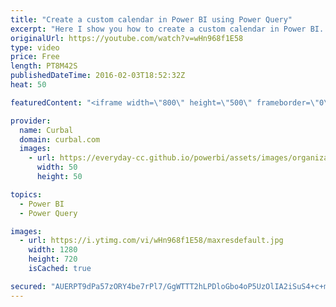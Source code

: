 ```yaml
---
title: "Create a custom calendar in Power BI using Power Query"
excerpt: "Here I show you how to create a custom calendar in Power BI.  Chapters: 00:00 Intro 00:20 Why a calendar is needed in Power BI 02:00 Start creating the calendar 02:40 Copy the power query code 03:20 How to change the dates to match your needs 05:10 How to change year month column 05:50 How to sort the"
originalUrl: https://youtube.com/watch?v=wHn968f1E58
type: video
price: Free
length: PT8M42S
publishedDateTime: 2016-02-03T18:52:32Z
heat: 50

featuredContent: "<iframe width=\"800\" height=\"500\" frameborder=\"0\" src=\"https://www.youtube.com/embed/wHn968f1E58\" allow=\"accelerometer; autoplay; encrypted-media; gyroscope; picture-in-picture\" allowfullscreen></iframe>"

provider:
  name: Curbal
  domain: curbal.com
  images:
    - url: https://everyday-cc.github.io/powerbi/assets/images/organizations/curbal.com-50x50.jpg
      width: 50
      height: 50

topics:
  - Power BI
  - Power Query

images:
  - url: https://i.ytimg.com/vi/wHn968f1E58/maxresdefault.jpg
    width: 1280
    height: 720
    isCached: true

secured: "AUERPT9dPa57zORY4be7rPl7/GgWTTT2hLPDloGbo4oP5UzOlIA2iSuS4+c+mXXac6VEai/oocMLL9GyhN5MQzHuLbbXRHWCarQ+Xeo9H59KWdq5O+HsFi4TgdgFZxErIf22kxkeeXPfSQwH4e/SIu2bq0WdDWgvfj0FsWFdq8AJz/I/rIdk4ERsr+HLeE9zXnkRF4CWOZtKSUu1E96POcFNnDVo+dISuJrh/zJk98alcG1E0tn5R/YBw8KIAbtKO4N5RtIXx4Kc2hKPe35iEumvUEpCKM4r24WryPhEG4sB9j0pgXA4xlZBJKx/ji3IAcTkr3sWGBCvcNrKJXEc6ykDQCUo1KaGpMJHoekFehtWL81smJJ1eplNYbE3LBjpWC/6ZThLHiEe0/TaHx5Ew4LnddJy1+WVb6pAIJGCNj0=;EqvRLkMf01eLZevWNNqv1Q=="
---
```


